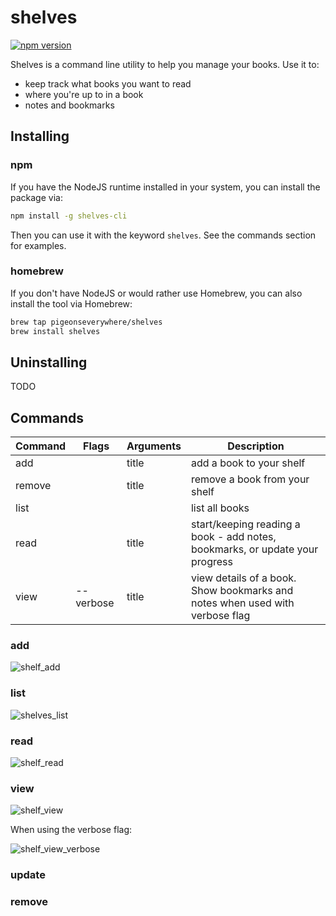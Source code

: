 # shelves

[![npm version](https://badge.fury.io/js/shelves-cli.svg)](https://badge.fury.io/js/shelves-cli)

Shelves is a command line utility to help you manage your books. Use it to:
- keep track what books you want to read
- where you're up to in a book
- notes and bookmarks 


## Installing 

### npm

If you have the NodeJS runtime installed in your system, you can install the package via:
```bash
npm install -g shelves-cli
```
Then you can use it with the keyword `shelves`. See the commands section for examples.

### homebrew

If you don't have NodeJS or would rather use Homebrew, you can also install the tool via Homebrew:
```bash
brew tap pigeonseverywhere/shelves
brew install shelves
```

## Uninstalling 
TODO

## Commands 

| Command | Flags     | Arguments | Description                                                                  |
| ------- | --------- | --------- | ---------------------------------------------------------------------------- |
| add     |           | title     | add a book to your shelf                                                     |
| remove  |           | title     | remove a book from your shelf                                                |
| list    |           |           | list all books                                                               |
| read    |           | title     | start/keeping reading a book - add notes, bookmarks, or update your progress |
| view    | --verbose | title     | view details of a book. Show bookmarks and notes when used with verbose flag |


### add

![shelf_add](https://github.com/pigeonseverywhere/shelves/assets/67492876/88dd7972-6080-48a0-aab5-2f11e0c2722f)


### list

![shelves_list](https://github.com/pigeonseverywhere/shelves/assets/67492876/0faab806-6015-4bcc-a1dc-600105b182a7)


### read
![shelf_read](https://github.com/pigeonseverywhere/shelves/assets/67492876/63c05bc0-b79c-4b3e-8c31-445d6e20dff2)

### view
![shelf_view](https://github.com/pigeonseverywhere/shelves/assets/67492876/67a9fa84-c14d-4958-96ad-16748794a28d)

When using the verbose flag:

![shelf_view_verbose](https://github.com/pigeonseverywhere/shelves/assets/67492876/cc11fccf-822b-47fb-84f2-b29b716c05b2)

### update

### remove
